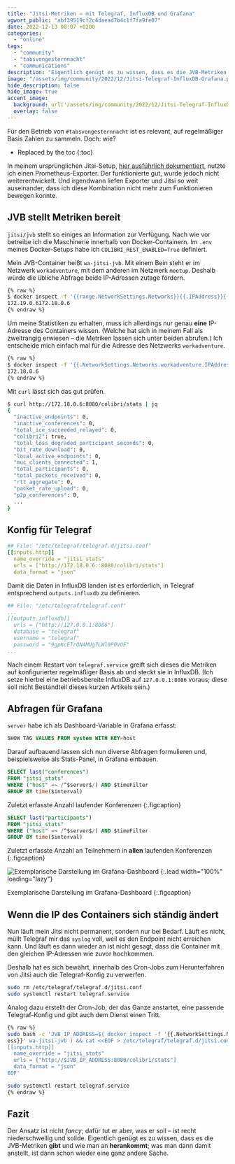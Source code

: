 ```yaml
---
title: "Jitsi-Metriken – mit Telegraf, InfluxDB und Grafana"
vgwort_public: "abf39519cf2c4daead7b4c1f7fa9fe87"
date: 2022-12-13 08:07 +0200
categories:
  - "online"
tags:
  - "community"
  - "tabsvongesternnacht"
  - "communications"
description: "Eigentlich genügt es zu wissen, dass es die JVB-Metriken gibt und wie man an herankommt."
image: "/assets/img/community/2022/12/Jitsi-Telegraf-InfluxDB-Grafana.png"
hide_description: false
hide_image: true
accent_image:
  background: url('/assets/img/community/2022/12/Jitsi-Telegraf-InfluxDB-Grafana.png') center/cover
  overlay: false
---
```


Für den Betrieb von `#tabsvongesternnacht` ist es relevant, auf regelmäßiger Basis Zahlen zu sammeln.
Doch: wie?

* Replaced by the toc
{:toc}

In meinem ursprünglichen Jitsi-Setup, [hier ausführlich dokumentiert](/yaja-yet-another-jitsi-article/#jitsi-exporter-für-prometheus), nutzte ich einen Prometheus-Exporter.
Der funktionierte gut, wurde jedoch nicht weiterentwickelt.
Und irgendwann liefen Exporter und Jitsi so weit auseinander, dass ich diese Kombination nicht mehr zum Funktionieren bewegen konnte.

## JVB stellt Metriken bereit
`jitsi/jvb` stellt so einiges an Information zur Verfügung. 
Nach wie vor betreibe ich die Maschinerie innerhalb von Docker-Containern.
Im `.env` meines Docker-Setups habe ich `COLIBRI_REST_ENABLED=True` definiert.

Mein JVB-Container heißt `wa-jitsi-jvb`.
Mit einem Bein steht er im Netzwerk `workadventure`, mit dem anderen im Netzwerk `meetup`.
Deshalb würde die übliche Abfrage beide IP-Adressen zutage fördern.
~~~bash
{% raw %}
$ docker inspect -f '{{range.NetworkSettings.Networks}}{{.IPAddress}}{{end}}' wa-jitsi-jvb
172.19.0.6172.18.0.6
{% endraw %}
~~~

Um meine Statistiken zu erhalten, muss ich allerdings nur genau **eine** IP-Adresse des Containers wissen.
(Welche hat sich in meinem Fall als zweitrangig erwiesen – die Metriken lassen sich unter beiden abrufen.)
Ich entscheide mich einfach mal für die Adresse des Netzwerks `workadventure`.
~~~bash
{% raw %}
$ docker inspect -f '{{.NetworkSettings.Networks.workadventure.IPAddress}}' wa-jitsi-jvb
172.18.0.6
{% endraw %}
~~~

Mit `curl` lässt sich das gut prüfen.
~~~bash
$ curl http://172.18.0.6:8080/colibri/stats | jq
{
  "inactive_endpoints": 0,
  "inactive_conferences": 0,
  "total_ice_succeeded_relayed": 0,
  "colibri2": true,
  "total_loss_degraded_participant_seconds": 0,
  "bit_rate_download": 0,
  "local_active_endpoints": 0,
  "muc_clients_connected": 1,
  "total_participants": 0,
  "total_packets_received": 0,
  "rtt_aggregate": 0,
  "packet_rate_upload": 0,
  "p2p_conferences": 0,
  ...
}
~~~

## Konfig für Telegraf
~~~yaml
## File: "/etc/telegraf/telegraf.d/jitsi.conf"
[[inputs.http]]
  name_override = "jitsi_stats"
  urls = ["http://172.18.0.6::8080/colibri/stats"]
  data_format = "json"
~~~

Damit die Daten in InfluxDB landen ist es erforderlich, in Telegraf entsprechend `outputs.influxdb` zu definieren.
~~~yaml
## File: "/etc/telegraf/telegraf.conf"
...
[[outputs.influxdb]]
  urls = ["http://127.0.0.1:8086"]
  database = "telegraf"
  username = "telegraf"
  password = "9gpKcETrQN4MUg7LWl0P0VOF"
...
~~~

Nach einem Restart von `telegraf.service` greift sich dieses die Metriken auf konfigurierter regelmäßiger Basis ab und steckt sie in InfluxDB.
(Ich setze hierbei eine betriebsbereite InfluxDB auf `127.0.0.1:8086` voraus; diese soll nicht Bestandteil dieses kurzen Artikels sein.)

## Abfragen für Grafana
`server` habe ich als Dashboard-Variable in Grafana erfasst:
~~~sql
SHOW TAG VALUES FROM system WITH KEY=host
~~~

Darauf aufbauend lassen sich nun diverse Abfragen formulieren und, beispielsweise als Stats-Panel, in Grafana einbauen.
~~~sql
SELECT last("conferences")
FROM "jitsi_stats"
WHERE ("host" =~ /^$server$/) AND $timeFilter
GROUP BY time($interval)
~~~
Zuletzt erfasste Anzahl laufender Konferenzen
{:.figcaption}

~~~sql
SELECT last("participants")
FROM "jitsi_stats"
WHERE ("host" =~ /^$server$/) AND $timeFilter
GROUP BY time($interval)
~~~
Zuletzt erfasste Anzahl an Teilnehmern in **allen** laufenden Konferenzen
{:.figcaption}

![Exemplarische Darstellung im Grafana-Dashboard](/assets/img/community/2022/12/Jitsi-Telegraf-InfluxDB-Grafana.png)
{:.lead width="100%" loading="lazy"}

Exemplarische Darstellung im Grafana-Dashboard
{:.figcaption}


## Wenn die IP des Containers sich ständig ändert
Nun läuft mein Jitsi nicht permanent, sondern nur bei Bedarf.
Läuft es nicht, müllt Telegraf mir das `syslog` voll, weil es den Endpoint nicht erreichen kann.
Und läuft es dann wieder an ist nicht gesagt, dass die Container mit den gleichen IP-Adressen wie zuvor hochkommen.

Deshalb hat es sich bewährt, innerhalb des Cron-Jobs zum Herunterfahren von Jitsi auch die Telegraf-Konfig zu verwerfen.
~~~bash
sudo rm /etc/telegraf/telegraf.d/jitsi.conf
sudo systemctl restart telegraf.service
~~~

Analog dazu erstellt der Cron-Job, der das Ganze anstartet, eine passende Telegraf-Konfig und gibt auch dem Dienst einen Tritt.
~~~bash
{% raw %}
sudo bash -c 'JVB_IP_ADDRESS=$( docker inspect -f '{{.NetworkSettings.Networks.workadventure.IPAddr
ess}}' wa-jitsi-jvb ) && cat <<EOF > /etc/telegraf/telegraf.d/jitsi.conf
[[inputs.http]]
  name_override = "jitsi_stats"
  urls = ["http://$JVB_IP_ADDRESS:8080/colibri/stats"]
  data_format = "json"
EOF'

sudo systemctl restart telegraf.service
{% endraw %}
~~~

## Fazit
Der Ansatz ist nicht *fancy*; dafür tut er aber, was er soll – ist recht niederschwellig und solide.
Eigentlich genügt es zu wissen, dass es die JVB-Metriken **gibt** und wie man an **herankommt**; was man dann damit anstellt, ist dann schon wieder eine ganz andere Sache.
